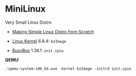# MiniLinux

Very Small Linux Distro

* [Making Simple Linux Distro from Scratch](https://www.youtube.com/watch?v=QlzoegSuIzg)

* [Linux Kernel](https://www.kernel.org) 6.6.4: `bzImage`
* [BusyBox](https://busybox.net) 1.36.1: `init.cpio`

**QEMU:**
```
.\qemu-system-x86_64.exe -kernel bzImage -initrd init.cpio
```
